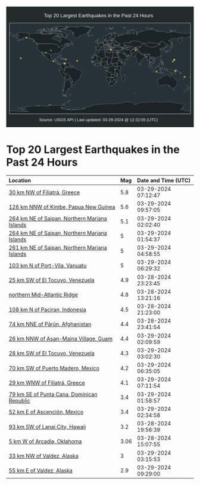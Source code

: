 ![Map](./map.png)

# Top 20 Largest Earthquakes in the Past 24 Hours

| Location | Mag | Date and Time (UTC) |
|:---|:---|:---|
| [30 km NW of Filiatrá, Greece](https://earthquake.usgs.gov/earthquakes/eventpage/us7000m8q9) | 5.8 | 03-29-2024 07:12:47 |
| [126 km NNW of Kimbe, Papua New Guinea](https://earthquake.usgs.gov/earthquakes/eventpage/us7000m8qr) | 5.6 | 03-29-2024 09:57:05 |
| [264 km NE of Saipan, Northern Mariana Islands](https://earthquake.usgs.gov/earthquakes/eventpage/us7000m8p1) | 5.1 | 03-29-2024 02:02:40 |
| [264 km NE of Saipan, Northern Mariana Islands](https://earthquake.usgs.gov/earthquakes/eventpage/us7000m8p0) | 5 | 03-29-2024 01:54:37 |
| [261 km NE of Saipan, Northern Mariana Islands](https://earthquake.usgs.gov/earthquakes/eventpage/us7000m8pq) | 5 | 03-29-2024 04:58:55 |
| [103 km N of Port-Vila, Vanuatu](https://earthquake.usgs.gov/earthquakes/eventpage/us7000m8pz) | 5 | 03-29-2024 06:29:32 |
| [25 km SW of El Tocuyo, Venezuela](https://earthquake.usgs.gov/earthquakes/eventpage/us7000m8nn) | 4.9 | 03-28-2024 23:23:45 |
| [northern Mid-Atlantic Ridge](https://earthquake.usgs.gov/earthquakes/eventpage/us7000m8j0) | 4.8 | 03-28-2024 13:21:16 |
| [108 km N of Paciran, Indonesia](https://earthquake.usgs.gov/earthquakes/eventpage/us7000m8nd) | 4.5 | 03-28-2024 21:23:00 |
| [74 km NNE of Pārūn, Afghanistan](https://earthquake.usgs.gov/earthquakes/eventpage/us7000m8nq) | 4.4 | 03-28-2024 23:41:54 |
| [26 km NNW of Asan-Maina Village, Guam](https://earthquake.usgs.gov/earthquakes/eventpage/us7000m8p3) | 4.4 | 03-29-2024 02:09:59 |
| [28 km SW of El Tocuyo, Venezuela](https://earthquake.usgs.gov/earthquakes/eventpage/us7000m8pf) | 4.3 | 03-29-2024 03:02:30 |
| [70 km SW of Puerto Madero, Mexico](https://earthquake.usgs.gov/earthquakes/eventpage/us7000m8q0) | 4.2 | 03-29-2024 06:35:05 |
| [29 km WNW of Filiatrá, Greece](https://earthquake.usgs.gov/earthquakes/eventpage/us7000m8qa) | 4.1 | 03-29-2024 07:11:54 |
| [79 km SE of Punta Cana, Dominican Republic](https://earthquake.usgs.gov/earthquakes/eventpage/pr71444093) | 3.4 | 03-29-2024 01:58:57 |
| [52 km E of Ascención, Mexico](https://earthquake.usgs.gov/earthquakes/eventpage/us7000m8pd) | 3.4 | 03-29-2024 02:34:58 |
| [93 km SW of Lanai City, Hawaii](https://earthquake.usgs.gov/earthquakes/eventpage/us7000m8mh) | 3.2 | 03-28-2024 19:56:39 |
| [5 km W of Arcadia, Oklahoma](https://earthquake.usgs.gov/earthquakes/eventpage/ok2024gecs) | 3.06 | 03-28-2024 15:07:55 |
| [33 km NW of Valdez, Alaska](https://earthquake.usgs.gov/earthquakes/eventpage/ak024438pimr) | 3 | 03-29-2024 03:15:53 |
| [55 km E of Valdez, Alaska](https://earthquake.usgs.gov/earthquakes/eventpage/ak02443cd08f) | 2.9 | 03-29-2024 09:29:00 |
